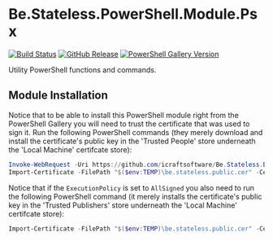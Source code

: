 ﻿# Be.Stateless.PowerShell.Module.Psx

[![Build Status](https://dev.azure.com/icraftsoftware/be.stateless/_apis/build/status/Be.Stateless.PowerShell.Module.Psx%20Manual%20Release?branchName=master)](https://dev.azure.com/icraftsoftware/be.stateless/_build/latest?definitionId=22&branchName=master)
[![GitHub Release](https://img.shields.io/github/v/release/icraftsoftware/Be.Stateless.PowerShell.Module.Psx?label=Release&logo=github)](https://github.com/icraftsoftware/Be.Stateless.PowerShell.Module.Psx/releases/latest)
[![PowerShell Gallery Version](https://img.shields.io/powershellgallery/v/Psx.svg?style=flat&logo=powershell)](https://www.powershellgallery.com/packages/Psx)

Utility PowerShell functions and commands.

## Module Installation

Notice that to be able to install this PowerShell module right from the PowerShell Gallery you will need to trust the certificate that was used to sign it. Run the following PowerShell commands (they merely download and install the certificate's public key in the 'Trusted People' store underneath the 'Local Machine' certifcate store):

```PowerShell
Invoke-WebRequest -Uri https://github.com/icraftsoftware/Be.Stateless.Build.Scripts/raw/master/be.stateless.public.cer -OutFile "$($env:TEMP)\be.stateless.public.cer"
Import-Certificate -FilePath "$($env:TEMP)\be.stateless.public.cer" -CertStoreLocation Cert:\LocalMachine\TrustedPeople\
```

Notice that if the `ExecutionPolicy` is set to `AllSigned` you also need to run the following PowerShell command (it merely installs the certificate's public key in the 'Trusted Publishers' store underneath the 'Local Machine' certifcate store):

```PowerShell
Import-Certificate -FilePath "$($env:TEMP)\be.stateless.public.cer" -CertStoreLocation Cert:\LocalMachine\TrustedPublisher\
```
